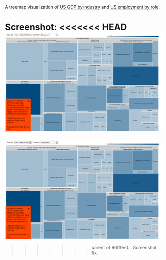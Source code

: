 A treemap visualization of [US GDP by industry](http://htmlpreview.github.com/?https://github.com/dpinney/gdpviz/blob/master/gdp.html
) and [US employment by role](http://htmlpreview.github.com/?https://github.com/dpinney/gdpviz/blob/master/employment.html
).

Screenshot:
<<<<<<< HEAD
![Preview](https://raw.githubusercontent.com/dpinney/gdpviz/master/1screenshot.png)
=======
![Preview](https://github.com/dpinney/gdpviz/blob/master/1screenshot.png)
>>>>>>> parent of 96ff9e0... Screenshot fix.

